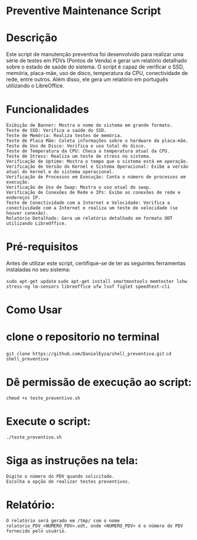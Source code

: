 # Preventive Maintenance Script
# Descrição

Este script de manutenção preventiva foi desenvolvido para realizar uma série de testes em PDVs (Pontos de Venda) e gerar um relatório detalhado sobre o estado de saúde do sistema. O script é capaz de verificar o SSD, memória, placa-mãe, uso de disco, temperatura da CPU, conectividade de rede, entre outros. Além disso, ele gera um relatório em português utilizando o LibreOffice.

# Funcionalidades

    Exibição de Banner: Mostra o nome do sistema em grande formato.
    Teste de SSD: Verifica a saúde do SSD.
    Teste de Memória: Realiza testes de memória.
    Teste de Placa Mãe: Coleta informações sobre o hardware da placa-mãe.
    Teste de Uso de Disco: Verifica o uso total do disco.
    Teste de Temperatura da CPU: Checa a temperatura atual da CPU.
    Teste de Stress: Realiza um teste de stress no sistema.
    Verificação de Uptime: Mostra o tempo que o sistema está em operação.
    Verificação de Versão do Kernel e Sistema Operacional: Exibe a versão atual do kernel e do sistema operacional.
    Verificação de Processos em Execução: Conta o número de processos em execução.
    Verificação de Uso de Swap: Mostra o uso atual do swap.
    Verificação de Conexões de Rede e IPs: Exibe as conexões de rede e endereços IP.
    Teste de Conectividade com a Internet e Velocidade: Verifica a conectividade com a Internet e realiza um teste de velocidade (se houver conexão).
    Relatório Detalhado: Gera um relatório detalhado em formato ODT utilizando LibreOffice.

   # Pré-requisitos

Antes de utilizar este script, certifique-se de ter as seguintes ferramentas instaladas no seu sistema:

`sudo apt-get update`
`sudo apt-get install smartmontools memtester lshw stress-ng lm-sensors libreoffice ufw lsof figlet speedtest-cli`

   # Como Usar
   
# clone o repositorio no terminal 

`git clone https://github.com/DanielEyza/shell_preventiva.git`
`cd shell_preventiva`

# Dê permissão de execução ao script:

`chmod +x teste_preventivo.sh`

# Execute o script:

`./teste_preventivo.sh`

# Siga as instruções na tela:

    Digite o número do PDV quando solicitado.
    Escolha a opção de realizar testes preventivos.

  # Relatório:

    O relatório será gerado em /tmp/ com o nome relatorio_PDV_<NUMERO_PDV>.odt, onde <NUMERO_PDV> é o número do PDV fornecido pelo usuário.



